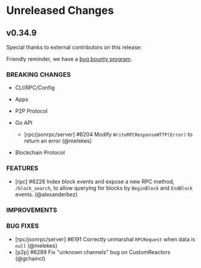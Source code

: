 # Unreleased Changes

## v0.34.9

Special thanks to external contributors on this release:

Friendly reminder, we have a [bug bounty program](https://hackerone.com/tendermint).

### BREAKING CHANGES

- CLI/RPC/Config

- Apps

- P2P Protocol

- Go API
    - [rpc/jsonrpc/server] \#6204 Modify `WriteRPCResponseHTTP(Error)` to return an error (@melekes)

- Blockchain Protocol

### FEATURES

- [rpc] \#6226 Index block events and expose a new RPC method, `/block_search`, to allow querying for blocks by `BeginBlock` and `EndBlock` events. (@alexanderbez)

### IMPROVEMENTS

### BUG FIXES

- [rpc/jsonrpc/server] \#6191 Correctly unmarshal `RPCRequest` when data is `null` (@melekes)
- [p2p] \#6289 Fix "unknown channels" bug on CustomReactors (@gchaincl)
